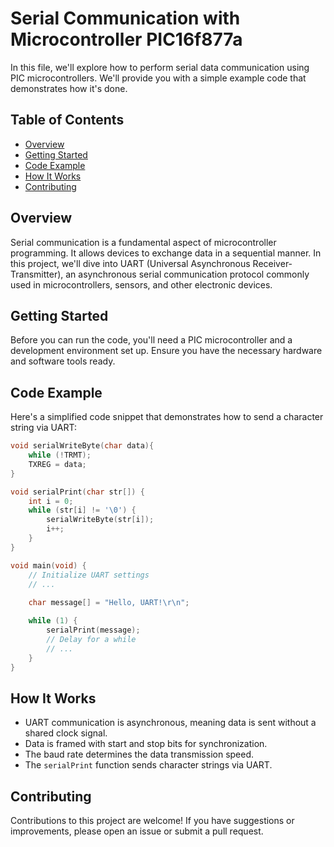 # Serial Communication with Microcontroller PIC16f877a

In this file, we'll explore how to perform serial data communication using PIC microcontrollers. We'll provide you with a simple example code that demonstrates how it's done.


## Table of Contents
- [Overview](#overview)
- [Getting Started](#getting-started)
- [Code Example](#code-example)
- [How It Works](#how-it-works)
- [Contributing](#contributing)

## Overview
Serial communication is a fundamental aspect of microcontroller programming. It allows devices to exchange data in a sequential manner. In this project, we'll dive into UART (Universal Asynchronous Receiver-Transmitter), an asynchronous serial communication protocol commonly used in microcontrollers, sensors, and other electronic devices.

## Getting Started
Before you can run the code, you'll need a PIC microcontroller and a development environment set up. Ensure you have the necessary hardware and software tools ready.

## Code Example
Here's a simplified code snippet that demonstrates how to send a character string via UART:

```c
void serialWriteByte(char data){
    while (!TRMT);
    TXREG = data;
}

void serialPrint(char str[]) {
    int i = 0;
    while (str[i] != '\0') {
        serialWriteByte(str[i]);
        i++;
    }
}

void main(void) {
    // Initialize UART settings
    // ...
    
    char message[] = "Hello, UART!\r\n";

    while (1) {
        serialPrint(message);
        // Delay for a while
        // ...
    }
}
```

## How It Works
- UART communication is asynchronous, meaning data is sent without a shared clock signal.
- Data is framed with start and stop bits for synchronization.
- The baud rate determines the data transmission speed.
- The `serialPrint` function sends character strings via UART.

## Contributing
Contributions to this project are welcome! If you have suggestions or improvements, please open an issue or submit a pull request.

